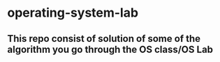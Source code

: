 # operating-system-lab
## This repo consist of solution of some of the algorithm you go through the OS class/OS Lab 
